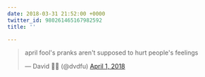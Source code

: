 ```yaml
---
date: 2018-03-31 21:52:00 +0000
twitter_id: 980261465167982592
title: ''

---
```

<blockquote class="twitter-tweet"><p lang="en" dir="ltr">april fool&#39;s pranks aren&#39;t supposed to hurt people&#39;s feelings</p>&mdash; David 🥑🍔 (@dvdfu) <a href="https://twitter.com/dvdfu/status/980253823024246784?ref_src=twsrc%5Etfw">April 1, 2018</a></blockquote>
<script async src="https://platform.twitter.com/widgets.js" charset="utf-8"></script>
